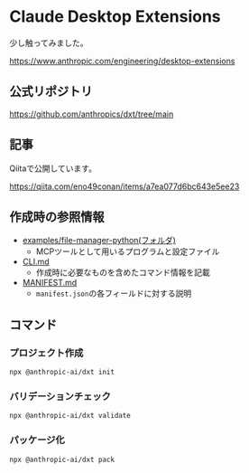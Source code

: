# Claude Desktop Extensions 
少し触ってみました。

https://www.anthropic.com/engineering/desktop-extensions

## 公式リポジトリ

https://github.com/anthropics/dxt/tree/main

## 記事
Qiitaで公開しています。

https://qiita.com/eno49conan/items/a7ea077d6bc643e5ee23

## 作成時の参照情報
- [examples/file-manager-python(フォルダ)](https://github.com/anthropics/dxt/tree/main/examples/file-manager-python)
    - MCPツールとして用いるプログラムと設定ファイル
- [CLI.md](https://github.com/anthropics/dxt/blob/main/CLI.md)
    - 作成時に必要なものを含めたコマンド情報を記載
- [MANIFEST.md](https://github.com/anthropics/dxt/blob/main/MANIFEST.md)
    - `manifest.json`の各フィールドに対する説明

## コマンド
### プロジェクト作成
```
npx @anthropic-ai/dxt init
```
### バリデーションチェック
```
npx @anthropic-ai/dxt validate
```
### パッケージ化
```
npx @anthropic-ai/dxt pack
```